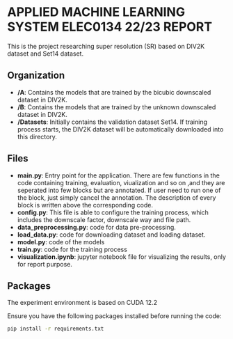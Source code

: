 # APPLIED MACHINE LEARNING SYSTEM ELEC0134 22/23 REPORT

This is the project researching super resolution (SR) based on DIV2K dataset and Set14 dataset.  

## Organization

- **/A**: Contains the models that are trained by the bicubic downscaled dataset in DIV2K.
- **/B**: Contains the models that are trained by the unknown downscaled dataset in DIV2K.
- **/Datasets**: Initially contains the validation dataset Set14. If training process starts, the DIV2K dataset will be automatically downloaded into this directory.

## Files

- **main.py**: Entry point for the application. There are few functions in the code containing training, evaluation, viualization and so on ,and they are seperated into few blocks but are annotated. If user need to run one of the block, just simply cancel the annotation. The description of every block is written above the corresponding code.
- **config.py**: This file is able to configure the training process, which includes the downscale factor, downscale way and file path.
- **data_preprocessing.py**: code for data pre-processing.
- **load_data.py**: code for downloading dataset and loading dataset.
- **model.py**: code of the models
- **train.py**: code for the training process
- **visualization.ipynb**: jupyter notebook file for visualizing the results, only for report purpose.


## Packages

The experiment environment is based on CUDA 12.2

Ensure you have the following packages installed before running the code:

```bash
pip install -r requirements.txt